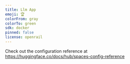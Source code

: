 ```yaml
---
title: Llm App
emoji: 🏆
colorFrom: gray
colorTo: green
sdk: docker
pinned: false
license: openrail
---
```


Check out the configuration reference at https://huggingface.co/docs/hub/spaces-config-reference
